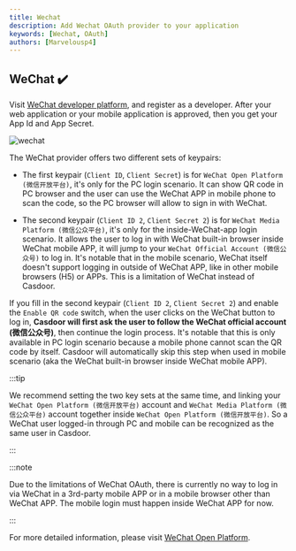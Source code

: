 ```yaml
---
title: Wechat
description: Add Wechat OAuth provider to your application
keywords: [Wechat, OAuth]
authors: [Marvelousp4]
---
```


## WeChat ✔️

Visit [WeChat developer platform](https://open.weixin.qq.com/), and register as a developer. After your web application or your mobile application is approved, then you get your App Id and App Secret.

![wechat](/img/providers/OAuth/wechat.png)

The WeChat provider offers two different sets of keypairs:

- The first keypair (`Client ID`, `Client Secret`) is for `WeChat Open Platform (微信开放平台)`, it's only for the PC login scenario. It can show QR code in PC browser and the user can use the WeChat APP in mobile phone to scan the code, so the PC browser will allow to sign in with WeChat.

- The second keypair (`Client ID 2`, `Client Secret 2`) is for `WeChat Media Platform (微信公众平台)`, it's only for the inside-WeChat-app login scenario. It allows the user to log in with WeChat built-in browser inside WeChat mobile APP, it will jump to your `WeChat Official Account (微信公众号)` to log in. It's notable that in the mobile scenario, WeChat itself doesn't support logging in outside of WeChat APP, like in other mobile browsers (H5) or APPs. This is a limitation of WeChat instead of Casdoor.

If you fill in the second keypair (`Client ID 2`, `Client Secret 2`) and enable the `Enable QR code` switch, when the user clicks on the WeChat button to log in, **Casdoor will first ask the user to follow the WeChat official account (微信公众号)**, then continue the login process. It's notable that this is only available in PC login scenario because a mobile phone cannot scan the QR code by itself. Casdoor will automatically skip this step when used in mobile scenario (aka the WeChat built-in browser inside WeChat mobile APP).

:::tip

We recommend setting the two key sets at the same time, and linking your `WeChat Open Platform (微信开放平台)` account and `WeChat Media Platform (微信公众平台)` account together inside `WeChat Open Platform (微信开放平台)`. So a WeChat user logged-in through PC and mobile can be recognized as the same user in Casdoor.

:::

:::note

Due to the limitations of WeChat OAuth, there is currently no way to log in via WeChat in a 3rd-party mobile APP or in a mobile browser other than WeChat APP. The mobile login must happen inside WeChat APP for now.

:::

For more detailed information, please visit [WeChat Open Platform](https://developers.weixin.qq.com/doc/oplatform/en/Website_App/WeChat_Login/Wechat_Login.html).
